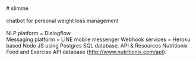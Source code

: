 </br># slimme</br>
</br>chatbot for personal weight loss management</br>
</br>NLP platform        = Dialogflow</br>
Messaging platform  = LINE mobile messenger
Webhook services    = Heroku based Node JS using Postgres SQL database. 
API & Resources
Nutritionix Food and Exercise API database (http://www.nutritionix.com/api). 

